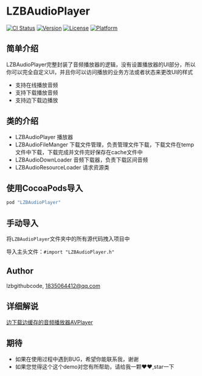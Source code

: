 # LZBAudioPlayer

[![CI Status](http://img.shields.io/travis/lzbgithubcode/LZBAudioPlayer.svg?style=flat)](https://travis-ci.org/lzbgithubcode/LZBAudioPlayer)
[![Version](https://img.shields.io/cocoapods/v/LZBAudioPlayer.svg?style=flat)](http://cocoapods.org/pods/LZBAudioPlayer)
[![License](https://img.shields.io/cocoapods/l/LZBAudioPlayer.svg?style=flat)](http://cocoapods.org/pods/LZBAudioPlayer)
[![Platform](https://img.shields.io/cocoapods/p/LZBAudioPlayer.svg?style=flat)](http://cocoapods.org/pods/LZBAudioPlayer)

## 简单介绍

LZBAudioPlayer完整封装了音频播放器的逻辑，没有设置播放器的UI部分，所以你可以完全自定义UI，并且你可以访问播放的业务方法或者状态来更改UI的样式
* 支持在线播放音频
* 支持下载播放音频
* 支持边下载边播放

## 类的介绍
* LZBAudioPlayer   播放器
* LZBAudioFileManger   下载文件管理，负责管理文件下载，下载文件在temp文件中下载，下载完成并文件完好保存在cache文件中
* LZBAudioDownLoader  音频下载器，负责下载区间音频
* LZBAudioResourceLoader 请求资源类
   

## 使用CocoaPods导入

```ruby
pod "LZBAudioPlayer"
```

## 手动导入

将`LZBAudioPlayer`文件夹中的所有源代码拽入项目中

导入主头文件：`#import "LZBAudioPlayer.h"`


## Author

lzbgithubcode, 1835064412@qq.com


## 详细解说

[边下载边缓存的音频播放器AVPlayer](http://www.jianshu.com/p/042162ab9cc1)

## 期待
* 如果在使用过程中遇到BUG，希望你能联系我，谢谢
* 如果您觉得这个这个demo对您有所帮助，请给我一颗❤️❤️,star一下



